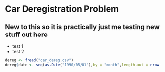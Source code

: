 # Car Deregistration Problem

## New to this so it is practically just me testing new stuff out here
- test 1
- test 2

```R
dereg <- fread("car_dereg.csv")
dereg$date <- seq(as.Date("1990/05/01"),by = "month",length.out = nrow(dereg))
